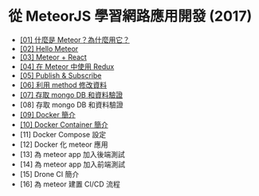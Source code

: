 # 從 MeteorJS 學習網路應用開發 (2017)

- [[01] 什麼是 Meteor？為什麼用它？](./docs/meteor_01.md)
- [[02] Hello Meteor](./docs/meteor_02.md)
- [[03] Meteor + React](./docs/meteor_03.md)
- [[04] 在 Meteor 中使用 Redux](./docs/meteor_04.md)
- [[05] Publish & Subscribe](./docs/meteor_05.md)
- [[06] 利用 method 修改資料](./docs/meteor_06.md)
- [[07] 存取 mongo DB 和資料驗證](./docs/meteor_07.md)
- [08] 存取 mongo DB 和資料驗證
- [[09] Docker 簡介](./docs/meteor_09.md)
- [[10] Docker Container 簡介](./docs/meteor_10.md)
- [11] Docker Compose 設定
- [12] Docker 化 meteor 應用
- [13] 為 meteor app 加入後端測試
- [14] 為 meteor app 加入前端測試
- [15] Drone CI 簡介
- [16] 為 meteor 建置 CI/CD 流程

